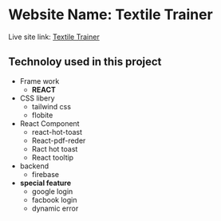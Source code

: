 # Website Name: Textile Trainer #

Live site link: [Textile Trainer](https://textile-trainer.web.app/")  


## Technoloy used in this project
- Frame work 
   - **REACT**
- CSS libery 
   - tailwind css
   - flobite
- React Component
  - react-hot-toast
  - React-pdf-reder
  - Ract hot toast
  - React tooltip
- backend 
  - firebase
- **special feature**
  - google login
  - facbook login
  - dynamic error
  
